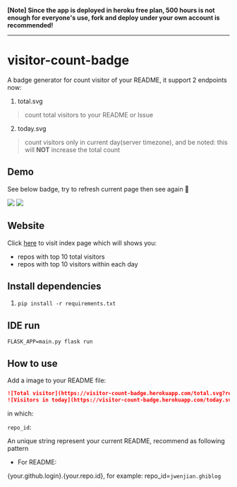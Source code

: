 
**[Note] Since the app is deployed in heroku free plan, 500 hours is not enough for everyone's use, fork and deploy under your own account is recommended!**

---

# visitor-count-badge

A badge generator for count visitor of your README, it support 2 endpoints now:

1. total.svg
> count total visitors to your README or Issue

2. today.svg
> count visitors only in current day(server timezone), and be noted: this will **NOT** increase the total count

## Demo
See below badge, try to refresh current page then see again :tada:

[![](https://visitor-count-badge.herokuapp.com/total.svg?repo_id=jwenjian.visitor-count-badge)](https://github.com/jwenjian/ghiblog/issues/43)
[![](https://visitor-count-badge.herokuapp.com/today.svg?repo_id=jwenjian.visitor-count-badge)](https://github.com/jwenjian/ghiblog/issues/43)

## Website
Click [here](https://visitor-count-badge.herokuapp.com) to visit index page which will shows you:

- repos with top 10 total visitors
- repos with top 10 visitors within each day
 
## Install dependencies

1. `pip install -r requirements.txt`

## IDE run
`FLASK_APP=main.py flask run`

## How to use

Add a image to your README file:

```markdown
![Total visitor](https://visitor-count-badge.herokuapp.com/total.svg?repo_id=)
![Visitors in today](https://visitor-count-badge.herokuapp.com/today.svg?repo_id=)
```

in which:

`repo_id`:

An unique string represent your current README, recommend as following pattern

- For README:

{your.github.login}.{your.repo.id}, for example: repo_id=`jwenjian.ghiblog`
